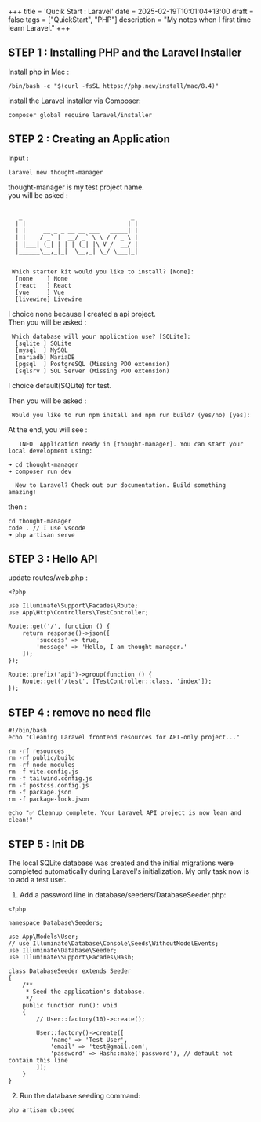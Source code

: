+++
title = 'Qucik Start : Laravel'
date = 2025-02-19T10:01:04+13:00
draft = false
tags = ["QuickStart", "PHP"]
description = "My notes when I first time learn Laravel."
+++

## STEP 1 : Installing PHP and the Laravel Installer

Install php in Mac :  
```
/bin/bash -c "$(curl -fsSL https://php.new/install/mac/8.4)"
```

install the Laravel installer via Composer:  
```
composer global require laravel/installer
```

## STEP 2 : Creating an Application
Input :  
```
laravel new thought-manager
```
thought-manager is my test project name.  
you will be asked :  
```

   _                               _
  | |                             | |
  | |     __ _ _ __ __ ___   _____| |
  | |    / _` |  __/ _` \ \ / / _ \ |
  | |___| (_| | | | (_| |\ V /  __/ |
  |______\__,_|_|  \__,_| \_/ \___|_|


 Which starter kit would you like to install? [None]:
  [none    ] None
  [react   ] React
  [vue     ] Vue
  [livewire] Livewire
```
I choice none because I created a api project.  
Then you will be asked :  
```
 Which database will your application use? [SQLite]:
  [sqlite ] SQLite
  [mysql  ] MySQL
  [mariadb] MariaDB
  [pgsql  ] PostgreSQL (Missing PDO extension)
  [sqlsrv ] SQL Server (Missing PDO extension)
```
I choice default(SQLite) for test.  

Then you will be asked :  
```
 Would you like to run npm install and npm run build? (yes/no) [yes]:
```
At the end, you will see :  
```
   INFO  Application ready in [thought-manager]. You can start your local development using:

➜ cd thought-manager
➜ composer run dev

  New to Laravel? Check out our documentation. Build something amazing!
```

then :  
```
cd thought-manager
code . // I use vscode 
➜ php artisan serve
```

## STEP 3 : Hello API
update routes/web.php :  
```
<?php

use Illuminate\Support\Facades\Route;
use App\Http\Controllers\TestController;

Route::get('/', function () {
    return response()->json([
        'success' => true,
        'message' => 'Hello, I am thought manager.'
    ]);
});

Route::prefix('api')->group(function () {
    Route::get('/test', [TestController::class, 'index']);
});

```
## STEP 4 : remove no need file

```
#!/bin/bash
echo "Cleaning Laravel frontend resources for API-only project..."

rm -rf resources
rm -rf public/build
rm -rf node_modules
rm -f vite.config.js
rm -f tailwind.config.js
rm -f postcss.config.js
rm -f package.json
rm -f package-lock.json

echo "✅ Cleanup complete. Your Laravel API project is now lean and clean!"

```

## STEP 5 : Init DB
The local SQLite database was created and the initial migrations were completed automatically during Laravel's initialization. My only task now is to add a test user.  

1. Add a password line in database/seeders/DatabaseSeeder.php:
```
<?php

namespace Database\Seeders;

use App\Models\User;
// use Illuminate\Database\Console\Seeds\WithoutModelEvents;
use Illuminate\Database\Seeder;
use Illuminate\Support\Facades\Hash;

class DatabaseSeeder extends Seeder
{
    /**
     * Seed the application's database.
     */
    public function run(): void
    {
        // User::factory(10)->create();

        User::factory()->create([
            'name' => 'Test User',
            'email' => 'test@gmail.com',
            'password' => Hash::make('password'), // default not contain this line
        ]);
    }
}
```

2. Run the database seeding command:
```
php artisan db:seed
```





